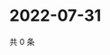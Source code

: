 # 2022-07-31

共 0 条

<!-- BEGIN WEIBO -->
<!-- 最后更新时间 Sun Jul 31 2022 14:19:11 GMT+0800 (China Standard Time) -->

<!-- END WEIBO -->
